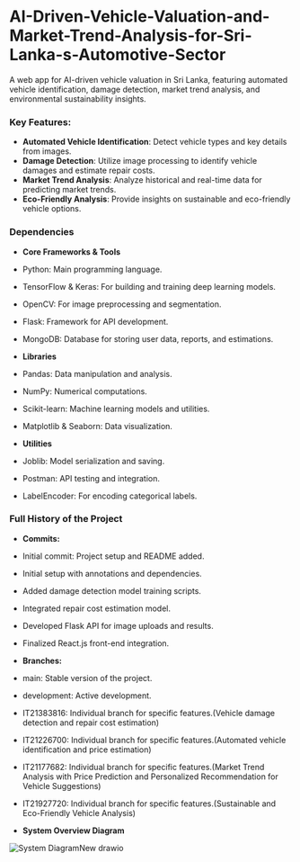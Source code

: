 # AI-Driven-Vehicle-Valuation-and-Market-Trend-Analysis-for-Sri-Lanka-s-Automotive-Sector
A web app for AI-driven vehicle valuation in Sri Lanka, featuring automated vehicle identification, damage detection, market trend analysis, and environmental sustainability insights.

### Key Features:
- **Automated Vehicle Identification**: Detect vehicle types and key details from images.
- **Damage Detection**: Utilize image processing to identify vehicle damages and estimate repair costs.
- **Market Trend Analysis**: Analyze historical and real-time data for predicting market trends.
- **Eco-Friendly Analysis**: Provide insights on sustainable and eco-friendly vehicle options.

### Dependencies
- **Core Frameworks & Tools**
- Python: Main programming language.
- TensorFlow & Keras: For building and training deep learning models.
- OpenCV: For image preprocessing and segmentation.
- Flask: Framework for API development.
- MongoDB: Database for storing user data, reports, and estimations.

- **Libraries**
- Pandas: Data manipulation and analysis.
- NumPy: Numerical computations.
- Scikit-learn: Machine learning models and utilities.
- Matplotlib & Seaborn: Data visualization.

- **Utilities**
- Joblib: Model serialization and saving.
- Postman: API testing and integration.
- LabelEncoder: For encoding categorical labels.

### Full History of the Project
- **Commits:**
- Initial commit: Project setup and README added.
- Initial setup with annotations and dependencies.
- Added damage detection model training scripts.
- Integrated repair cost estimation model.
- Developed Flask API for image uploads and results.
- Finalized React.js front-end integration.

- **Branches:**
- main: Stable version of the project.
- development: Active development.
- IT21383816: Individual branch for specific features.(Vehicle damage detection and repair cost estimation)
- IT21226700: Individual branch for specific features.(Automated vehicle identification and price estimation)
- IT21177682: Individual branch for specific features.(Market Trend Analysis with Price Prediction and Personalized Recommendation for Vehicle Suggestions)
- IT21927720: Individual branch for specific features.(Sustainable and Eco-Friendly Vehicle Analysis)

- **System Overview Diagram**


![System DiagramNew drawio](https://github.com/user-attachments/assets/633a090e-f644-4d7f-ada2-d1d0cc81baee)





